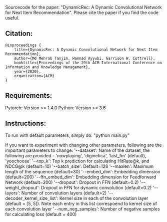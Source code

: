 Sourcecode for the paper: "DynamicRec: A Dynamic Convolutional Network for Next Item Recommendation". Please cite the paper if you find the code useful.

## Citation:
```
@inproceedings {
    title={DynamicRec: A Dynamic Convolutional Network for Next Item Recommendation},
    author={Md Mehrab Tanjim, Hammad Ayyubi, Garrison W. Cottrell}, 
    booktitle={Proceedings of the 29th ACM International Conference on Information and Knowledge Management}, 
    year={2020}, 
    organization={ACM}
}
```

## Requirements:
Pytorch: Version >= 1.4.0
Python: Version >= 3.6

## Instructions: 

To run with default parameters, simply do: "python main.py"

If you want to experiment with changing other parameters, following are the important parameters to change:
'--dataset': Name of the dataset, the following are provided - 'nowplaying', 'diginetica', 'last_fm' (default), 'yoochoose'
'--top_k': Top k prediction for calculating HitRate@k, and NDCG@k (default=10)
'--batch_size': Default=128
'--maxlen': Maximum length of the sequence (default=30)
'--embed_dim': Embedding dimension (default=200)
'--ffn_embed_dim': Embedding dimension for Feedforward Network (default=200)
'--dropout': Dropout in FFN (default=0.2) 
'--weight_dropout': Dropout in FFN for dynamic convolution (default=0.2)
'--layers': Number of convolution layers (default=2) 
'--decoder_kernel_size_list': Kernel size in each of the convolution layer (default = [5, 5]). Note each entry in this list correspoend to kernel size of each convolution layer
'--num_neg_samples': Number of negative samples for calculating loss (default = 400)